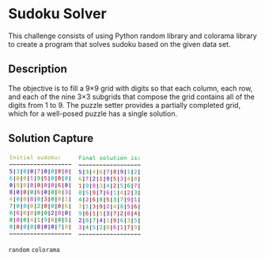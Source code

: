 # Sudoku Solver

This challenge consists of using Python random library and colorama library to create a program that solves sudoku based on the given data set.

## Description

The objective is to fill a 9×9 grid with digits so that each column, each row, and each of the nine 3×3 subgrids that compose the grid contains all of the digits from 1 to 9. The puzzle setter provides a partially completed grid, which for a well-posed puzzle has a single solution.

## Solution Capture

![Given](given.png?raw=true "Given")
![Solved](solved.png?raw=true "Solved")

```random``` ```colorama```
